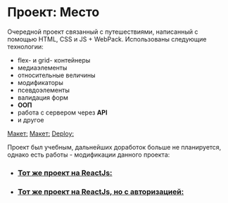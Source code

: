# Проект: Место

Очередной проект связанный с путешествиями, написанный с помощью HTML, CSS и JS + WebPack. Использованы следующие технологии: 
* flex- и grid- контейнеры 
* медиаэлементы 
* относительные величины 
* модификаторы 
* псевдоэлементы
* валидация форм
* **ООП**
* работа с сервером через **API**
* и другое 

[Макет:](https://www.figma.com/file/bjyvbKKJN2naO0ucURl2Z0/JavaScript.-Sprint-5?node-id=0%3A1) 
[Макет:](https://www.figma.com/file/kRVLKwYG3d1HGLvh7JFWRT/JavaScript.-Sprint-6?node-id=0%3A1) 
[Deploy:](https://loki87by.github.io/mesto) 

Проект был учебным, дальнейших доработок больше не планируется, однако есть работы - модификации данного проекта: 
* ### [Тот же проект на ReactJs:](https://github.com/loki87by/mesto-react) 
* ### [Тот же проект на ReactJs, но с авторизацией:](https://github.com/loki87by/react-mesto-auth) 

